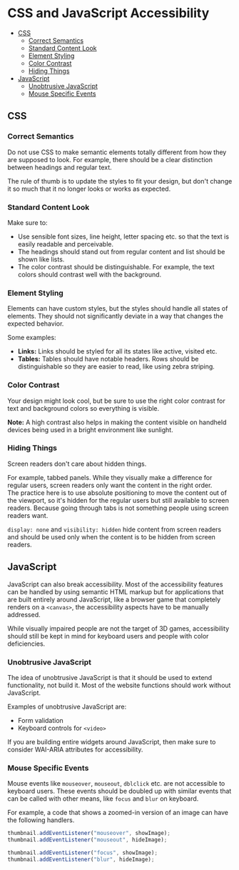 # CSS and JavaScript Accessibility

- [CSS](#css)
  - [Correct Semantics](#correct-semantics)
  - [Standard Content Look](#standard-content-look)
  - [Element Styling](#element-styling)
  - [Color Contrast](#color-contrast)
  - [Hiding Things](#hiding-things)
- [JavaScript](#javascript)
  - [Unobtrusive JavaScript](#unobtrusive-javascript)
  - [Mouse Specific Events](#mouse-specific-events)

## CSS

### Correct Semantics

Do not use CSS to make semantic elements totally different from how they are supposed to look. For example, there should be a clear distinction between headings and regular text.

The rule of thumb is to update the styles to fit your design, but don't change it so much that it no longer looks or works as expected.

### Standard Content Look

Make sure to:

- Use sensible font sizes, line height, letter spacing etc. so that the text is easily readable and perceivable.
- The headings should stand out from regular content and list should be shown like lists.
- The color contrast should be distinguishable. For example, the text colors should contrast well with the background.

### Element Styling

Elements can have custom styles, but the styles should handle all states of elements. They should not significantly deviate in a way that changes the expected behavior.

Some examples:

- **Links:** Links should be styled for all its states like active, visited etc.
- **Tables:** Tables should have notable headers. Rows should be distinguishable so they are easier to read, like using zebra striping.

### Color Contrast

Your design might look cool, but be sure to use the right color contrast for text and background colors so everything is visible.

**Note:** A high contrast also helps in making the content visible on handheld devices being used in a bright environment like sunlight.

### Hiding Things

Screen readers don't care about hidden things.

For example, tabbed panels. While they visually make a difference for regular users, screen readers only want the content in the right order.\
The practice here is to use absolute positioning to move the content out of the viewport, so it's hidden for the regular users but still available to screen readers. Because going through tabs is not something people using screen readers want.

`display: none` and `visibility: hidden` hide content from screen readers and should be used only when the content is to be hidden from screen readers.

## JavaScript

JavaScript can also break accessibility. Most of the accessibility features can be handled by using semantic HTML markup but for applications that are built entirely around JavaScript, like a browser game that completely renders on a `<canvas>`, the accessibility aspects have to be manually addressed.

While visually impaired people are not the target of 3D games, accessibility should still be kept in mind for keyboard users and people with color deficiencies.

### Unobtrusive JavaScript

The idea of unobtrusive JavaScript is that it should be used to extend functionality, not build it. Most of the website functions should work without JavaScript.

Examples of unobtrusive JavaScript are:

- Form validation
- Keyboard controls for `<video>`

If you are building entire widgets around JavaScript, then make sure to consider WAI-ARIA attributes for accessibility.

### Mouse Specific Events

Mouse events like `mouseover`, `mouseout`, `dblclick` etc. are not accessible to keyboard users. These events should be doubled up with similar events that can be called with other means, like `focus` and `blur` on keyboard.

For example, a code that shows a zoomed-in version of an image can have the following handlers.

```js
thumbnail.addEventListener("mouseover", showImage);
thumbnail.addEventListener("mouseout", hideImage);

thumbnail.addEventListener("focus", showImage);
thumbnail.addEventListener("blur", hideImage);
```
